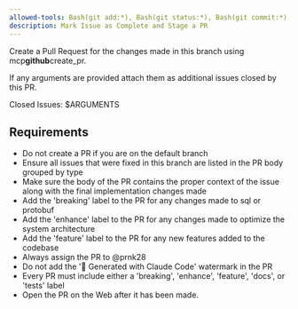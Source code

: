 ```yaml
---
allowed-tools: Bash(git add:*), Bash(git status:*), Bash(git commit:*), Bash(gh pr:*)
description: Mark Issue as Complete and Stage a PR
---
```


Create a Pull Request for the changes made in this branch using mcp**github**create_pr.

If any arguments are provided attach them as additional issues closed by this PR.

Closed Issues: $ARGUMENTS

## Requirements

- Do not create a PR if you are on the default branch
- Ensure all issues that were fixed in this branch are listed in the PR body grouped by type
- Make sure the body of the PR contains the proper context of the issue along with the final implementation changes made
- Add the 'breaking' label to the PR for any changes made to sql or protobuf
- Add the 'enhance' label to the PR for any changes made to optimize the system architecture
- Add the 'feature' label to the PR for any new features added to the codebase
- Always assign the PR to @prnk28
- Do not add the '🤖 Generated with Claude Code' watermark in the PR
- Every PR must include either a 'breaking', 'enhance', 'feature', 'docs', or 'tests' label
- Open the PR on the Web after it has been made.
